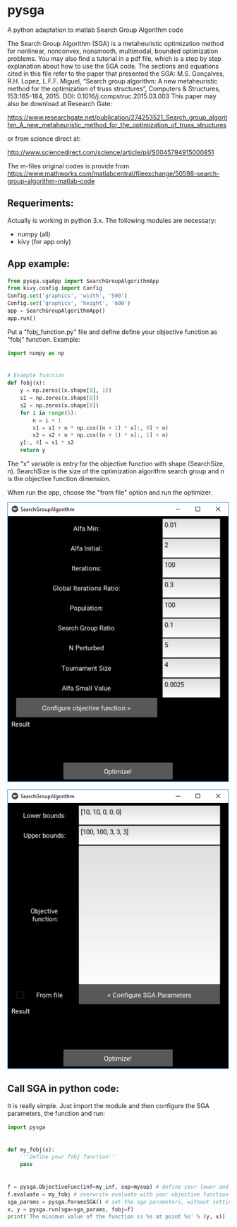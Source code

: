 # pysga
A python adaptation to matlab Search Group Algorithm code

The Search Group Algorithm (SGA) is a metaheuristic optimization method for nonlinear, nonconvex, nonsmooth, multimodal, bounded optimization problems. You may also find a tutorial in a pdf file, which is a step by step explanation about how to use the SGA code. The sections and equations cited in this file refer to the paper that presented the SGA: 
M.S. Gonçalves, R.H. Lopez, L.F.F. Miguel, “Search group algorithm: A new metaheuristic method for the optimization of truss structures”, Computers & Structures, 153:165-184, 2015. DOI: 0.1016/j.compstruc.2015.03.003 
This paper may also be download at Research Gate:

https://www.researchgate.net/publication/274253521_Search_group_algorithm_A_new_metaheuristic_method_for_the_optimization_of_truss_structures

or from science direct at:

http://www.sciencedirect.com/science/article/pii/S0045794915000851

The m-files original codes is provide from https://www.mathworks.com/matlabcentral/fileexchange/50598-search-group-algorithm-matlab-code

## Requeriments:
Actually is working in python 3.x. The following modules are necessary:
* numpy (all)
* kivy (for app only)

## App example:
```python
from pysga.sgaApp import SearchGroupAlgorithmApp
from kivy.config import Config
Config.set('graphics', 'width', '500')
Config.set('graphics', 'height', '600')
app = SearchGroupAlgorithmApp()
app.run()
```

Put a "fobj_function.py" file and define define your objective function as "fobj" function. Example:

```python
import numpy as np


# Example function
def fobj(x):
    y = np.zeros((x.shape[0], 1))
    s1 = np.zeros(x.shape[0])
    s2 = np.zeros(x.shape[0])
    for i in range(5):
        n = i + 1
        s1 = s1 + n * np.cos((n + 1) * x[:, 0] + n)
        s2 = s2 + n * np.cos((n + 1) * x[:, 1] + n)
    y[:, 0] = s1 * s2
    return y
```

The "x" variable is entry for the objective function with shape (SearchSize, n).
SearchSize is the size of the optimization algorithm search group and n is the objective function dimension.

When run the app, choose the "from file" option and run the optimizer.

![Alt text](OptimizationParams.png?raw=true "Pameters of SGA optimizer")

![Alt text](FunctionParams.png?raw=true "Function configuration")

## Call SGA in python code:

It is really simple. Just import the module and then configure the SGA parameters, the function and run:

```python
import pysga


def my_fobj(x):
    '''Define your fobj function'''
    pass


f = pysga.ObjectiveFunc(inf=my_inf, sup=mysup) # define your lower and upper bounds
f.evaluate = my_fobj # overwrite evaluate with your objective function
sga_params = pysga.ParamsSGA() # set the sga parameters, without setting the defaults values will be used
x, y = pysga.run(sga=sga_params, fobj=f)
print('The minimun value of the function is %s at point %s' % (y, x))
```

